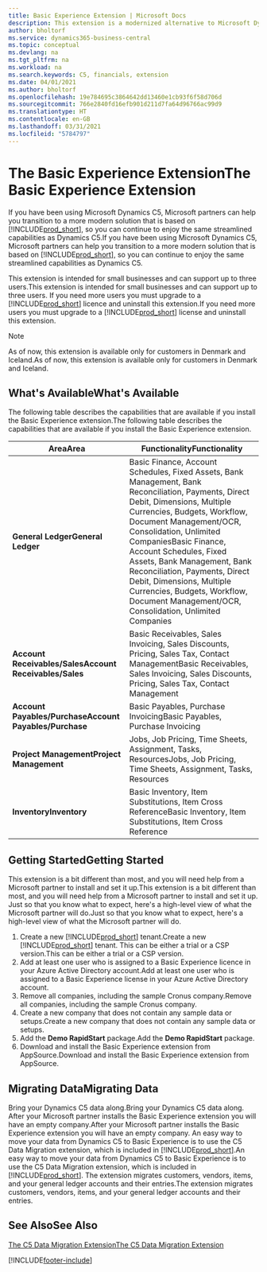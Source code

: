 ```yaml
---
title: Basic Experience Extension | Microsoft Docs
description: This extension is a modernized alternative to Microsoft Dynamics C5.
author: bholtorf
ms.service: dynamics365-business-central
ms.topic: conceptual
ms.devlang: na
ms.tgt_pltfrm: na
ms.workload: na
ms.search.keywords: C5, financials, extension
ms.date: 04/01/2021
ms.author: bholtorf
ms.openlocfilehash: 19e784695c3864642dd13460e1cb93f6f58d706d
ms.sourcegitcommit: 766e2840fd16efb901d211d7fa64d96766ac99d9
ms.translationtype: HT
ms.contentlocale: en-GB
ms.lasthandoff: 03/31/2021
ms.locfileid: "5784797"
---
```

# <a name="the-basic-experience-extension"></a><span data-ttu-id="d0094-103">The Basic Experience Extension</span><span class="sxs-lookup"><span data-stu-id="d0094-103">The Basic Experience Extension</span></span>
<span data-ttu-id="d0094-104">If you have been using Microsoft Dynamics C5, Microsoft partners can help you transition to a more modern solution that is based on [!INCLUDE[prod_short](includes/prod_short.md)], so you can continue to enjoy the same streamlined capabilities as Dynamics C5.</span><span class="sxs-lookup"><span data-stu-id="d0094-104">If you have been using Microsoft Dynamics C5, Microsoft partners can help you transition to a more modern solution that is based on [!INCLUDE[prod_short](includes/prod_short.md)], so you can continue to enjoy the same streamlined capabilities as Dynamics C5.</span></span>

<span data-ttu-id="d0094-105">This extension is intended for small businesses and can support up to three users.</span><span class="sxs-lookup"><span data-stu-id="d0094-105">This extension is intended for small businesses and can support up to three users.</span></span> <span data-ttu-id="d0094-106">If you need more users you must upgrade to a [!INCLUDE[prod_short](includes/prod_short.md)] licence and uninstall this extension.</span><span class="sxs-lookup"><span data-stu-id="d0094-106">If you need more users you must upgrade to a [!INCLUDE[prod_short](includes/prod_short.md)] license and uninstall this extension.</span></span>

> [!NOTE]
> <span data-ttu-id="d0094-107">As of now, this extension is available only for customers in Denmark and Iceland.</span><span class="sxs-lookup"><span data-stu-id="d0094-107">As of now, this extension is available only for customers in Denmark and Iceland.</span></span> 

## <a name="whats-available"></a><span data-ttu-id="d0094-108">What's Available</span><span class="sxs-lookup"><span data-stu-id="d0094-108">What's Available</span></span>
<span data-ttu-id="d0094-109">The following table describes the capabilities that are available if you install the Basic Experience extension.</span><span class="sxs-lookup"><span data-stu-id="d0094-109">The following table describes the capabilities that are available if you install the Basic Experience extension.</span></span>

|<span data-ttu-id="d0094-110">Area</span><span class="sxs-lookup"><span data-stu-id="d0094-110">Area</span></span>  |<span data-ttu-id="d0094-111">Functionality</span><span class="sxs-lookup"><span data-stu-id="d0094-111">Functionality</span></span>  |
|---------|---------|
|<span data-ttu-id="d0094-112">**General Ledger**</span><span class="sxs-lookup"><span data-stu-id="d0094-112">**General Ledger**</span></span> |<span data-ttu-id="d0094-113">Basic Finance, Account Schedules, Fixed Assets, Bank Management, Bank Reconciliation, Payments, Direct Debit, Dimensions, Multiple Currencies, Budgets, Workflow, Document Management/OCR, Consolidation, Unlimited Companies</span><span class="sxs-lookup"><span data-stu-id="d0094-113">Basic Finance, Account Schedules, Fixed Assets, Bank Management, Bank Reconciliation, Payments, Direct Debit, Dimensions, Multiple Currencies, Budgets, Workflow, Document Management/OCR, Consolidation, Unlimited Companies</span></span>|
|<span data-ttu-id="d0094-114">**Account Receivables/Sales**</span><span class="sxs-lookup"><span data-stu-id="d0094-114">**Account Receivables/Sales**</span></span> |<span data-ttu-id="d0094-115">Basic Receivables, Sales Invoicing, Sales Discounts, Pricing, Sales Tax, Contact Management</span><span class="sxs-lookup"><span data-stu-id="d0094-115">Basic Receivables, Sales Invoicing, Sales Discounts, Pricing, Sales Tax, Contact Management</span></span> |
|<span data-ttu-id="d0094-116">**Account Payables/Purchase**</span><span class="sxs-lookup"><span data-stu-id="d0094-116">**Account Payables/Purchase**</span></span> |<span data-ttu-id="d0094-117">Basic Payables, Purchase Invoicing</span><span class="sxs-lookup"><span data-stu-id="d0094-117">Basic Payables, Purchase Invoicing</span></span> |
|<span data-ttu-id="d0094-118">**Project Management**</span><span class="sxs-lookup"><span data-stu-id="d0094-118">**Project Management**</span></span> |<span data-ttu-id="d0094-119">Jobs, Job Pricing, Time Sheets, Assignment, Tasks, Resources</span><span class="sxs-lookup"><span data-stu-id="d0094-119">Jobs, Job Pricing, Time Sheets, Assignment, Tasks, Resources</span></span> |
|<span data-ttu-id="d0094-120">**Inventory**</span><span class="sxs-lookup"><span data-stu-id="d0094-120">**Inventory**</span></span> |<span data-ttu-id="d0094-121">Basic Inventory, Item Substitutions, Item Cross Reference</span><span class="sxs-lookup"><span data-stu-id="d0094-121">Basic Inventory, Item Substitutions, Item Cross Reference</span></span> |

## <a name="getting-started"></a><span data-ttu-id="d0094-122">Getting Started</span><span class="sxs-lookup"><span data-stu-id="d0094-122">Getting Started</span></span>
<span data-ttu-id="d0094-123">This extension is a bit different than most, and you will need help from a Microsoft partner to install and set it up.</span><span class="sxs-lookup"><span data-stu-id="d0094-123">This extension is a bit different than most, and you will need help from a Microsoft partner to install and set it up.</span></span> <span data-ttu-id="d0094-124">Just so that you know what to expect, here's a high-level view of what the Microsoft partner will do.</span><span class="sxs-lookup"><span data-stu-id="d0094-124">Just so that you know what to expect, here's a high-level view of what the Microsoft partner will do.</span></span>

1. <span data-ttu-id="d0094-125">Create a new [!INCLUDE[prod_short](includes/prod_short.md)] tenant.</span><span class="sxs-lookup"><span data-stu-id="d0094-125">Create a new [!INCLUDE[prod_short](includes/prod_short.md)] tenant.</span></span> <span data-ttu-id="d0094-126">This can be either a trial or a CSP version.</span><span class="sxs-lookup"><span data-stu-id="d0094-126">This can be either a trial or a CSP version.</span></span>
2. <span data-ttu-id="d0094-127">Add at least one user who is assigned to a Basic Experience licence in your Azure Active Directory account.</span><span class="sxs-lookup"><span data-stu-id="d0094-127">Add at least one user who is assigned to a Basic Experience license in your Azure Active Directory account.</span></span>
3. <span data-ttu-id="d0094-128">Remove all companies, including the sample Cronus company.</span><span class="sxs-lookup"><span data-stu-id="d0094-128">Remove all companies, including the sample Cronus company.</span></span>
4. <span data-ttu-id="d0094-129">Create a new company that does not contain any sample data or setups.</span><span class="sxs-lookup"><span data-stu-id="d0094-129">Create a new company that does not contain any sample data or setups.</span></span>
5. <span data-ttu-id="d0094-130">Add the **Demo RapidStart** package.</span><span class="sxs-lookup"><span data-stu-id="d0094-130">Add the **Demo RapidStart** package.</span></span> <!--what does the pockage contain?-->
6. <span data-ttu-id="d0094-131">Download and install the Basic Experience extension from AppSource.</span><span class="sxs-lookup"><span data-stu-id="d0094-131">Download and install the Basic Experience extension from AppSource.</span></span>

## <a name="migrating-data"></a><span data-ttu-id="d0094-132">Migrating Data</span><span class="sxs-lookup"><span data-stu-id="d0094-132">Migrating Data</span></span>
<span data-ttu-id="d0094-133">Bring your Dynamics C5 data along.</span><span class="sxs-lookup"><span data-stu-id="d0094-133">Bring your Dynamics C5 data along.</span></span> <span data-ttu-id="d0094-134">After your Microsoft partner installs the Basic Experience extension you will have an empty company.</span><span class="sxs-lookup"><span data-stu-id="d0094-134">After your Microsoft partner installs the Basic Experience extension you will have an empty company.</span></span> <span data-ttu-id="d0094-135">An easy way to move your data from Dynamics C5 to Basic Experience is to use the C5 Data Migration extension, which is included in [!INCLUDE[prod_short](includes/prod_short.md)].</span><span class="sxs-lookup"><span data-stu-id="d0094-135">An easy way to move your data from Dynamics C5 to Basic Experience is to use the C5 Data Migration extension, which is included in [!INCLUDE[prod_short](includes/prod_short.md)].</span></span> <span data-ttu-id="d0094-136">The extension migrates customers, vendors, items, and your general ledger accounts and their entries.</span><span class="sxs-lookup"><span data-stu-id="d0094-136">The extension migrates customers, vendors, items, and your general ledger accounts and their entries.</span></span>

## <a name="see-also"></a><span data-ttu-id="d0094-137">See Also</span><span class="sxs-lookup"><span data-stu-id="d0094-137">See Also</span></span>
[<span data-ttu-id="d0094-138">The C5 Data Migration Extension</span><span class="sxs-lookup"><span data-stu-id="d0094-138">The C5 Data Migration Extension</span></span>](ui-extensions-c5-data-migration.md)

[!INCLUDE[footer-include](includes/footer-banner.md)]